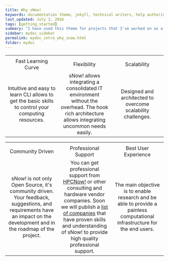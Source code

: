 ```yaml
---
title: Why sNow!
keywords: documentation theme, jekyll, technical writers, help authoring tools, hat replacements
last_updated: July 3, 2016
tags: [getting_started]
summary: "I have used this theme for projects that I've worked on as a professional technical writer."
sidebar: mydoc_sidebar
permalink: mydoc_intro_why_snow.html
folder: mydoc
---
```


<table border="0">
<colgroup>
<col width="33%" />
<col width="33%" />
<col width="33%" />
</colgroup>
<tbody>
<tr>
<td markdown="span" align="center"><i class="fa fa-paper-plane fa-5x"></i></td>
<td markdown="span" align="center"><i class="fa fa-wrench fa-5x"></i></td>
<td markdown="span" align="center"><i class="fa fa-line-chart fa-5x"></i></td>
</tr>
<tr>
<td markdown="span" align="center">Fast Learning Curve</td>
<td markdown="span" align="center">Flexibility</td>
<td markdown="span" align="center">Scalability</td>
</tr>
<tr>
<td markdown="span" align="center">Intuitive and easy to learn CLI allows to get the basic skills to control your computing resources.</td>
<td markdown="span" align="center">sNow! allows integrating a consolidated IT environment without the overhead. The hook rich architecture allows integrating uncommon needs easily.</td>
<td markdown="span" align="center">Designed and architected to overcome scalability challenges.</td>
</tr>
</tbody>
</table>

<table border="0">
<colgroup>
<col width="33%" />
<col width="33%" />
<col width="33%" />
</colgroup>
<tbody>
<tr>
<td markdown="span" align="center"><i class="fa fa-users fa-5x"></i></td>
<td markdown="span" align="center"><i class="fa fa-briefcase fa-5x"></i></td>
<td markdown="span" align="center"><i class="fa fa-trophy fa-5x"></i></td>
</tr>
<tr>
<td markdown="span" align="center">Community Driven</td>
<td markdown="span" align="center">Professional Support</td>
<td markdown="span" align="center">Best User Experience</td>
</tr>
<tr>
<td markdown="span" align="center">sNow! is not only Open Source, it's community driven. Your feedback, suggestions, and requirements have an impact on the development and in the roadmap of the project.</td>
<td markdown="span" align="center">You can get professional support from <a href="http://hpcnow.com">HPCNow!</a> or other consulting and hardware vendor companies. Soon we will publish a <a href="#">list of companies</a> that have proven skills and understanding of sNow! to provide high quality professional support.</td>
<td markdown="span" align="center">The main objective is to enable research and be able to provide a painless computational infrastructure for the end users.</td>
</tr>
</tbody>
</table>
